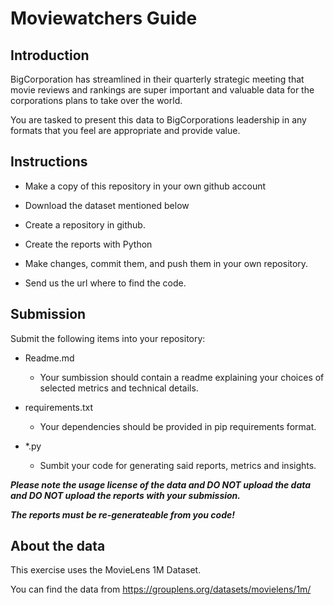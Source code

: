 # Moviewatchers Guide

## Introduction
 BigCorporation has streamlined in their quarterly strategic meeting that movie reviews and rankings are super important and valuable data for the corporations plans to take over the world.

 You are tasked to present this data to BigCorporations leadership in any formats that you feel are appropriate and provide value.

## Instructions

- Make a copy of this repository in your own github account

- Download the dataset mentioned below

- Create a repository in github.

- Create the reports with Python

- Make changes, commit them, and push them in your own repository.

- Send us the url where to find the code.

## Submission

Submit the following items into your repository:
- Readme.md
   - Your sumbission should contain a readme explaining your choices of selected metrics and technical details.

- requirements.txt
  - Your dependencies should be provided in pip requirements format.

- *.py
  - Sumbit your code for generating said reports, metrics and insights.

***Please note the usage license of the data and DO NOT upload the data and DO NOT upload the reports with your submission.***

***The reports must be re-generateable from you code!***

## About the data

This exercise uses the MovieLens 1M Dataset.

You can find the data from 
https://grouplens.org/datasets/movielens/1m/

